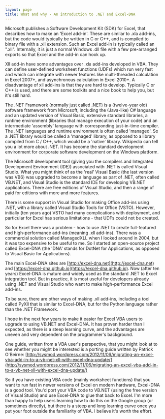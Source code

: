 ```yaml
---
layout: page
title: What and why - An introduction to .NET and Excel-DNA
---
```


Microsoft publishes a Software Development Kit (SDK) for Excel, that describes how to make an 'Excel add-in'. These are similar to .xla add-ins, but the code would typically be written in C or C++, and is compiled to binary file with a .xll extension. Such an Excel add-in is typically called an ".xll". Internally, it is just a normal Windows .dll file with a few pre-arranged exports so that Excel and the add-in can hook up.

Xll add-in have some advantages over .xla add-ins developed in VBA. They can define user-defined worksheet functions (UDFs) which run very fast and which can integrate with newer features like multi-threaded calculation in Excel 2007+, and asynchronous calculation in Excel 2010+. A disadvantage of xll add-ins is that they are hard to develop. Typically C or C++ is used, and there are some toolkits and a nice book to help you, but it's still hard.

The .NET Framework (normally just called .NET) is a (twelve-year old) software framework from Microsoft, including the (Java-like) C# language and an updated version of Visual Basic, extensive standard libraries, a runtime environment (libraries that manage execution of your code) and an intermediate 'assembly' language with corresponding just-in-time compiler. The .NET languages and runtime environment is often called 'managed'. So a .NET library would be called a 'managed' library, as opposed to a library compiled from C / C++, which would be a 'native' library. Wikipedia can tell you a lot more about .NET. It has become the standard development environment for corporate software development on the Windows platform.

The Microsoft development tool (giving you the compilers and Integrated Development Environment (IDE)) associated with .NET is called Visual Studio. What you might think of as the 'real' Visual Basic (the last version was VB6) was upgraded to become a language as part of .NET, often called VB.NET, and Visual Studio is the standard IDE for developing VB.NET applications. There are free editions of Visual Studio, and then a range of paid for editions with more and more features.

There is some support in Visual Studio for making Office add-ins using .NET, with a library called Visual Studio Tools for Office (VSTO). However, initially (ten years ago) VSTO had many complications with deployment, and particular for Excel has serious limitations - that UDFs could not be created.

So for Excel there was a problem - how to use .NET to create full-featured and high-performance add-ins (meaning .xll add-ins). There was a commercial solution called ManagedXLL when I looked around in 2004, but it was too expensive to be useful to me. So I started an open-source project called Excel-DNA (the 'DNA' stands for DotNet for Applications, as opposed to Visual Basic for Applications).

The main Excel-DNA sites are [http://excel-dna.net](http://excel-dna.net) and [https://excel-dna.github.io](https://excel-dna.github.io).
Now (after ten years) Excel-DNA is mature and widely used as the standard .NET to Excel integration tool. But in practice, it is most useful for developers already using .NET and Visual Studio who want to make high-performance Excel add-ins. 

To be sure, there are other ways of making .xll add-ins, including a tool called PyXll that is similar to Excel-DNA, but for the Python language rather than the .NET Framework.

I hope in the next few years to make it easier for Excel VBA users to upgrade to using VB.NET and Excel-DNA. It has proven harder than I expected, as there is a steep learning curve, and the advantages are uneven and very dependent on the programmer's background.

One guide, written from a VBA user's perspective, that you might look at to see whether you might be interested is a porting guide written by Patrick O'Beirne: [http://sysmod.wordpress.com/2012/11/06/migrating-an-excel-vba-add-in-to-a-vb-net-xll-with-excel-dna-update/](http://sysmod.wordpress.com/2012/11/06/migrating-an-excel-vba-add-in-to-a-vb-net-xll-with-excel-dna-update/)

So if you have existing VBA code (mainly worksheet functions) that you want to run fast in newer versions of Excel on modern hardware, Excel-DNA is a good tool. You'd port your VBA code to VB.NET (using the free version of Visual Studio) and use Excel-DNA to glue that back to Excel. I'm more than happy to help users learning how to do this on the Google group (or sometimes directly), but there is a steep and long learning curve once you put your foot outside the familiarity of VBA.
I believe it's worth the effort.
